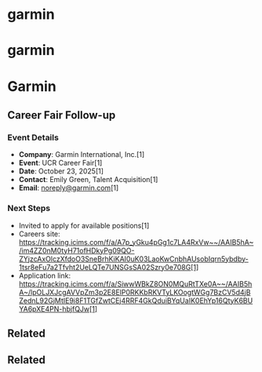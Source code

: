 # garmin

# garmin

# Garmin

## Career Fair Follow-up

### Event Details
- **Company**: Garmin International, Inc.[1]
- **Event**: UCR Career Fair[1]
- **Date**: October 23, 2025[1]
- **Contact**: Emily Green, Talent Acquisition[1]
- **Email**: noreply@garmin.com[1]

### Next Steps
- Invited to apply for available positions[1]
- Careers site: https://tracking.icims.com/f/a/A7p_yGku4pGg1c7LA4RxVw~~/AAIB5hA~/im4ZZ0nM0tyH71ofHDkyPg09QO-ZYjzcAxOlczXfdoO3SneBrhKiKAI0uK03LaoKwCnbhAUsobIqrn5ybdby-1tsr8eFu7a2Tfvht2UeLQTe7UNSGsSA02Szry0e708G[1]
- Application link: https://tracking.icims.com/f/a/SiwwWBkZ8ON0MQuRtTXe0A~~/AAIB5hA~/lpOLJXJcgAVVpZm3p2E8ElP0RKKbRKVTyLKOogtWGg7BzCV5d4jBZednL92GjMtIE9i8F1TGfZwtCEj4RRF4GkQduiBYqUaIK0EhYp16QtyK6BUYA6pXE4PN-hbjfQJw[1]

## Related


## Related

